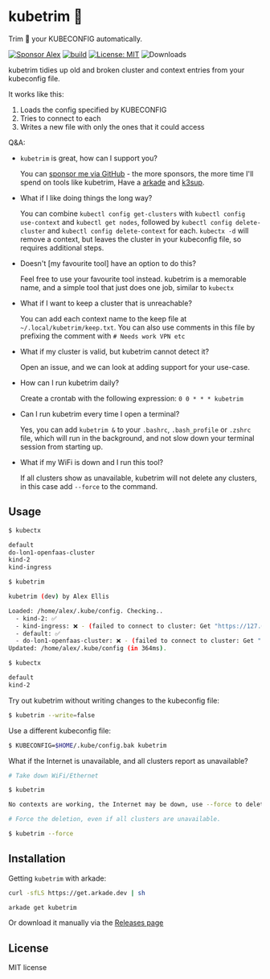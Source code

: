 kubetrim 📏
====================================================

Trim 📏 your KUBECONFIG automatically.

[![Sponsor Alex](https://img.shields.io/static/v1?label=Sponsor&message=%E2%9D%A4&logo=GitHub&link=https://github.com/sponsors/alexellis)](https://github.com/sponsors/alexellis) [![build](https://github.com/alexellis/kubetrim/actions/workflows/build.yml/badge.svg)](https://github.com/alexellis/kubetrim/actions/workflows/build.yml)
[![License: MIT](https://img.shields.io/badge/License-MIT-yellow.svg)](https://opensource.org/licenses/MIT)
![Downloads](https://img.shields.io/github/downloads/alexellis/kubetrim/total)

kubetrim tidies up old and broken cluster and context entries from your kubeconfig file.

It works like this:

1) Loads the config specified by KUBECONFIG
2) Tries to connect to each
3) Writes a new file with only the ones that it could access

Q&A:

* `kubetrim` is great, how can I support you?

    You can [sponsor me via GitHub](https://github.com/sponsors/alexellis) - the more sponsors, the more time I'll spend on tools like kubetrim, Have a [arkade](https://github.com/alexellis/arkade) and [k3sup](https://github.com/alexellis/k3sup).

* What if I like doing things the long way?

    You can combine `kubectl config get-clusters` with `kubectl config use-context` and `kubectl get nodes`, followed by `kubectl config delete-cluster` and `kubectl config delete-context` for each. `kubectx -d` will remove a context, but leaves the cluster in your kubeconfig file, so requires additional steps.

* Doesn't [my favourite tool] have an option to do this?

    Feel free to use your favourite tool instead. kubetrim is a memorable name, and a simple tool that just does one job, similar to `kubectx`

* What if I want to keep a cluster that is unreachable?

    You can add each context name to the keep file at `~/.local/kubetrim/keep.txt`. You can also use comments in this file by prefixing the comment with `# Needs work VPN etc`

* What if my cluster is valid, but kubetrim cannot detect it?

    Open an issue, and we can look at adding support for your use-case.

* How can I run kubetrim daily?

    Create a crontab with the following expression: `0 0 * * * kubetrim`

* Can I run kubetrim every time I open a terminal?

    Yes, you can add `kubetrim &` to your `.bashrc`, `.bash_profile` or `.zshrc` file, which will run in the background, and not slow down your terminal session from starting up.

* What if my WiFi is down and I run this tool?

    If all clusters show as unavailable, kubetrim will not delete any clusters, in this case add `--force` to the command.

## Usage

```bash
$ kubectx

default
do-lon1-openfaas-cluster
kind-2
kind-ingress

$ kubetrim

kubetrim (dev) by Alex Ellis 

Loaded: /home/alex/.kube/config. Checking..
  - kind-2: ✅
  - kind-ingress: ❌ - (failed to connect to cluster: Get "https://127.0.0.1:40349/api/v1/nodes": dial tcp 127.0.0.1:40349: connect: connection refused)
  - default: ✅
  - do-lon1-openfaas-cluster: ❌ - (failed to connect to cluster: Get "https://da39a3ee5e6b4b0d3255bfef95601890afd80709.k8s.ondigitalocean.co.uk/api/v1/nodes": dial tcp: lookup da39a3ee5e6b4b0d3255bfef95601890afd80709.k8s.ondigitalocean.co.uk on 127.0.0.53:53: no such host)
Updated: /home/alex/.kube/config (in 364ms).

$ kubectx

default
kind-2
```

Try out kubetrim without writing changes to the kubeconfig file:

```bash
$ kubetrim --write=false
```

Use a different kubeconfig file:

```bash
$ KUBECONFIG=$HOME/.kube/config.bak kubetrim
```

What if the Internet is unavailable, and all clusters report as unavailable?

```bash
# Take down WiFi/Ethernet

$ kubetrim

No contexts are working, the Internet may be down, use --force to delete all contexts anyway.

# Force the deletion, even if all clusters are unavailable.

$ kubetrim --force
```

## Installation

Getting `kubetrim` with arkade:

```bash
curl -sfLS https://get.arkade.dev | sh

arkade get kubetrim
```

Or download it manually via the [Releases page](https://github.com/alexellis/kubetrim/releases)

## License

MIT license
